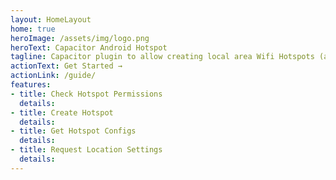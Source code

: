 ```yaml
---
layout: HomeLayout
home: true
heroImage: /assets/img/logo.png
heroText: Capacitor Android Hotspot
tagline: Capacitor plugin to allow creating local area Wifi Hotspots (access points) on Android systems.
actionText: Get Started →
actionLink: /guide/
features:
- title: Check Hotspot Permissions
  details:
- title: Create Hotspot
  details:
- title: Get Hotspot Configs
  details: 
- title: Request Location Settings
  details: 
---
```


<HomeFooter></HomeFooter>

